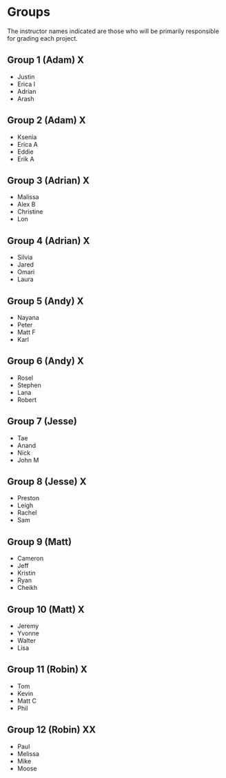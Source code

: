 # Groups

The instructor names indicated are those who will be primarily responsible for grading each project.

## Group 1 (Adam) X

- Justin
- Erica I
- Adrian
- Arash

## Group 2 (Adam) X

- Ksenia
- Erica A
- Eddie
- Erik A

## Group 3 (Adrian) X

- Malissa
- Alex B
- Christine
- Lon

## Group 4 (Adrian) X

- Silvia
- Jared
- Omari
- Laura

## Group 5 (Andy) X

- Nayana
- Peter
- Matt F
- Karl

## Group 6 (Andy) X

- Rosel
- Stephen
- Lana
- Robert

## Group 7 (Jesse)

- Tae
- Anand
- Nick
- John M

## Group 8 (Jesse) X

- Preston
- Leigh
- Rachel
- Sam

## Group 9 (Matt)

- Cameron
- Jeff
- Kristin
- Ryan
- Cheikh

## Group 10 (Matt) X

- Jeremy
- Yvonne
- Walter 
- Lisa

## Group 11 (Robin) X

- Tom
- Kevin
- Matt C
- Phil

## Group 12 (Robin) XX

- Paul
- Melissa
- Mike 
- Moose
